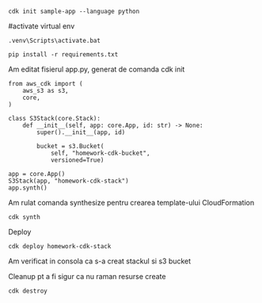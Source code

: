 
```
cdk init sample-app --language python
```

#activate virtual env
```
.venv\Scripts\activate.bat
```

```
pip install -r requirements.txt
```

Am editat fisierul app.py, generat de comanda cdk init

```
from aws_cdk import (
    aws_s3 as s3,
    core,
)

class S3Stack(core.Stack):
    def __init__(self, app: core.App, id: str) -> None:
        super().__init__(app, id)

        bucket = s3.Bucket(
            self, "homework-cdk-bucket",
            versioned=True)

app = core.App()
S3Stack(app, "homework-cdk-stack")
app.synth()

```
Am rulat comanda synthesize pentru crearea template-ului CloudFormation 
```
cdk synth 
```

Deploy
```
cdk deploy homework-cdk-stack
```

Am verificat in consola ca s-a creat stackul si s3 bucket

Cleanup pt a fi sigur ca nu raman resurse create
```
cdk destroy
```